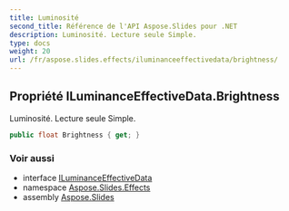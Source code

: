```yaml
---
title: Luminosité
second_title: Référence de l'API Aspose.Slides pour .NET
description: Luminosité. Lecture seule Simple.
type: docs
weight: 20
url: /fr/aspose.slides.effects/iluminanceeffectivedata/brightness/
---
```


## Propriété ILuminanceEffectiveData.Brightness

Luminosité. Lecture seule Simple.

```csharp
public float Brightness { get; }
```

### Voir aussi

* interface [ILuminanceEffectiveData](../../iluminanceeffectivedata)
* namespace [Aspose.Slides.Effects](../../iluminanceeffectivedata)
* assembly [Aspose.Slides](../../../)

<!-- DO NOT EDIT: généré par xmldocmd pour Aspose.Slides.dll -->
